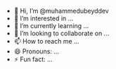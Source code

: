 - 👋 Hi, I’m @muhammedubeyddev
- 👀 I’m interested in ...
- 🌱 I’m currently learning ...
- 💞️ I’m looking to collaborate on ...
- 📫 How to reach me ...
- 😄 Pronouns: ...
- ⚡ Fun fact: ...

<!---
muhammedubeyddev/muhammedubeyddev is a ✨ special ✨ repository because its `README.md` (this file) appears on your GitHub profile.
You can click the Preview link to take a look at your changes.
--->
